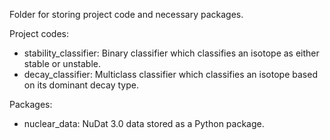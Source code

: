 Folder for storing project code and necessary packages.

Project codes:
- stability_classifier: Binary classifier which classifies an isotope as either stable or unstable.
- decay_classifier: Multiclass classifier which classifies an isotope based on its dominant decay type.

Packages:
- nuclear_data: NuDat 3.0 data stored as a Python package.
